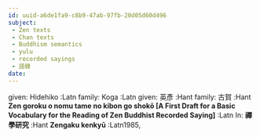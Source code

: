 ```yaml
---
id: uuid-a6de1fa9-c8b9-47ab-97fb-20d05d60d496
subject: 
 - Zen texts
 - Chan texts
 - Buddhism semantics
 - yulu
 - recorded sayings
 - 語錄
date: 
---
```


given: Hidehiko :Latn
family: Koga :Latn
given: 英彥 :Hant
family: 古賀 :Hant
**Zen goroku o nomu tame no kibon go shokō [A First Draft for a Basic Vocabulary for the Reading of Zen Buddhist Recorded Saying]** :Latn
In: 
**禪學研究** :Hant
**Zengaku kenkyū** :Latn1985, 